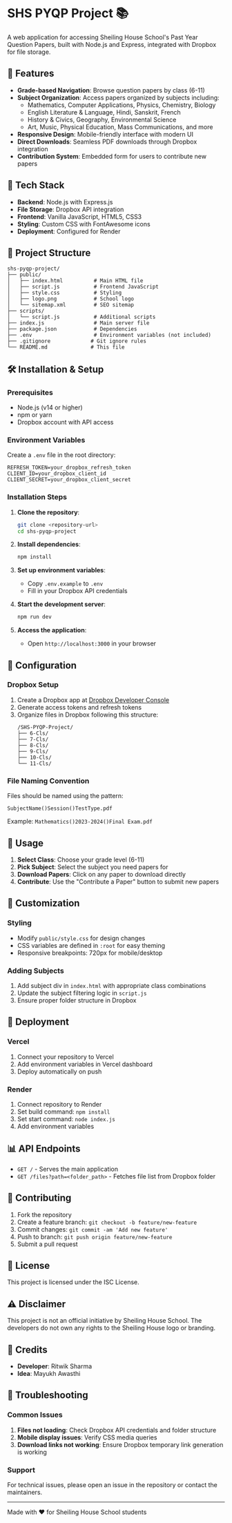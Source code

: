 # SHS PYQP Project 📚

A web application for accessing Sheiling House School's Past Year Question Papers, built with Node.js and Express, integrated with Dropbox for file storage.

## 🌟 Features

- **Grade-based Navigation**: Browse question papers by class (6-11)
- **Subject Organization**: Access papers organized by subjects including:
  - Mathematics, Computer Applications, Physics, Chemistry, Biology
  - English Literature & Language, Hindi, Sanskrit, French
  - History & Civics, Geography, Environmental Science
  - Art, Music, Physical Education, Mass Communications, and more
- **Responsive Design**: Mobile-friendly interface with modern UI
- **Direct Downloads**: Seamless PDF downloads through Dropbox integration
- **Contribution System**: Embedded form for users to contribute new papers

## 🚀 Tech Stack

- **Backend**: Node.js with Express.js
- **File Storage**: Dropbox API integration
- **Frontend**: Vanilla JavaScript, HTML5, CSS3
- **Styling**: Custom CSS with FontAwesome icons
- **Deployment**: Configured for Render

## 📁 Project Structure

```
shs-pyqp-project/
├── public/
│   ├── index.html          # Main HTML file
│   ├── script.js           # Frontend JavaScript
│   ├── style.css           # Styling
│   ├── logo.png            # School logo
│   └── sitemap.xml         # SEO sitemap
├── scripts/
│   └── script.js           # Additional scripts
├── index.js                # Main server file
├── package.json            # Dependencies
├── .env                    # Environment variables (not included)
├── .gitignore             # Git ignore rules
└── README.md              # This file
```

## 🛠️ Installation & Setup

### Prerequisites
- Node.js (v14 or higher)
- npm or yarn
- Dropbox account with API access

### Environment Variables
Create a `.env` file in the root directory:

```env
REFRESH_TOKEN=your_dropbox_refresh_token
CLIENT_ID=your_dropbox_client_id
CLIENT_SECRET=your_dropbox_client_secret
```

### Installation Steps

1. **Clone the repository**:
   ```bash
   git clone <repository-url>
   cd shs-pyqp-project
   ```

2. **Install dependencies**:
   ```bash
   npm install
   ```

3. **Set up environment variables**:
   - Copy `.env.example` to `.env`
   - Fill in your Dropbox API credentials

4. **Start the development server**:
   ```bash
   npm run dev
   ```

5. **Access the application**:
   - Open `http://localhost:3000` in your browser

## 🔧 Configuration

### Dropbox Setup
1. Create a Dropbox app at [Dropbox Developer Console](https://www.dropbox.com/developers/apps)
2. Generate access tokens and refresh tokens
3. Organize files in Dropbox following this structure:
   ```
   /SHS-PYQP-Project/
   ├── 6-Cls/
   ├── 7-Cls/
   ├── 8-Cls/
   ├── 9-Cls/
   ├── 10-Cls/
   └── 11-Cls/
   ```

### File Naming Convention
Files should be named using the pattern:
```
SubjectName()Session()TestType.pdf
```
Example: `Mathematics()2023-2024()Final Exam.pdf`

## 📱 Usage

1. **Select Class**: Choose your grade level (6-11)
2. **Pick Subject**: Select the subject you need papers for
3. **Download Papers**: Click on any paper to download directly
4. **Contribute**: Use the "Contribute a Paper" button to submit new papers

## 🎨 Customization

### Styling
- Modify `public/style.css` for design changes
- CSS variables are defined in `:root` for easy theming
- Responsive breakpoints: 720px for mobile/desktop

### Adding Subjects
1. Add subject div in `index.html` with appropriate class combinations
2. Update the subject filtering logic in `script.js`
3. Ensure proper folder structure in Dropbox

## 🚀 Deployment

### Vercel
1. Connect your repository to Vercel
2. Add environment variables in Vercel dashboard
3. Deploy automatically on push

### Render
1. Connect repository to Render
2. Set build command: `npm install`
3. Set start command: `node index.js`
4. Add environment variables

## 📊 API Endpoints

- `GET /` - Serves the main application
- `GET /files?path=<folder_path>` - Fetches file list from Dropbox folder

## 🤝 Contributing

1. Fork the repository
2. Create a feature branch: `git checkout -b feature/new-feature`
3. Commit changes: `git commit -am 'Add new feature'`
4. Push to branch: `git push origin feature/new-feature`
5. Submit a pull request

## 📄 License

This project is licensed under the ISC License.

## ⚠️ Disclaimer

This project is not an official initiative by Sheiling House School. The developers do not own any rights to the Sheiling House logo or branding.

## 👥 Credits

- **Developer**: Ritwik Sharma
- **Idea**: Mayukh Awasthi

## 🐛 Troubleshooting

### Common Issues
1. **Files not loading**: Check Dropbox API credentials and folder structure
2. **Mobile display issues**: Verify CSS media queries
3. **Download links not working**: Ensure Dropbox temporary link generation is working

### Support
For technical issues, please open an issue in the repository or contact the maintainers.

---

Made with ❤️ for Sheiling House School students
